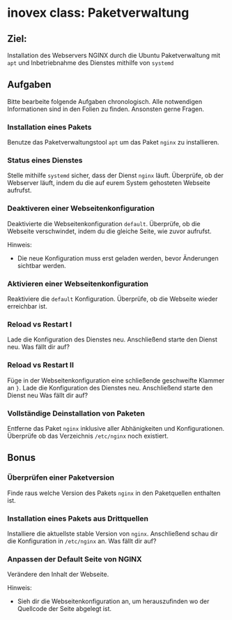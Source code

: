 # inovex class: Paketverwaltung

## Ziel:

Installation des Webservers NGINX durch die Ubuntu Paketverwaltung mit `apt` und Inbetriebnahme des Dienstes mithilfe von `systemd`

## Aufgaben

Bitte bearbeite folgende Aufgaben chronologisch. Alle notwendigen Informationen sind in den Folien zu finden. Ansonsten gerne Fragen.

### Installation eines Pakets

Benutze das Paketverwaltungstool `apt` um das Paket `nginx` zu installieren.

### Status eines Dienstes

Stelle mithilfe `systemd` sicher, dass der Dienst `nginx` läuft.
Überprüfe, ob der Webserver läuft, indem du die auf eurem System gehosteten Webseite aufrufst.

### Deaktiveren einer Webseitenkonfiguration

Deaktivierte die Webseitenkonfiguration `default`.
Überprüfe, ob die Webseite verschwindet, indem du die gleiche Seite, wie zuvor aufrufst.

Hinweis:
* Die neue Konfiguration muss erst geladen werden, bevor Änderungen sichtbar werden.

### Aktivieren einer Webseitenkonfiguration

Reaktiviere die `default` Konfiguration.
Überprüfe, ob die Webseite wieder erreichbar ist.

### Reload vs Restart I

Lade die Konfiguration des Dienstes neu.
Anschließend starte den Dienst neu.
Was fällt dir auf?

### Reload vs Restart II

Füge in der Webseitenkonfiguration eine schließende geschweifte Klammer an `}`.
Lade die Konfiguration des Dienstes neu.
Anschließend starte den Dienst neu
Was fällt dir auf?

### Vollständige Deinstallation von Paketen

Entferne das Paket `nginx` inklusive aller Abhänigkeiten und Konfigurationen.
Überprüfe ob das Verzeichnis `/etc/nginx` noch existiert.

## Bonus

### Überprüfen einer Paketversion
Finde raus welche Version des Pakets `nginx` in den Paketquellen enthalten ist.

### Installation eines Pakets aus Drittquellen
Installiere die aktuellste stable Version von `nginx`.
Anschließend schau dir die Konfiguration in `/etc/nginx` an.
Was fällt dir auf?

### Anpassen der Default Seite von NGINX
Verändere den Inhalt der Webseite.

Hinweis:
* Sieh dir die Webseitenkonfiguration an, um herauszufinden wo der Quellcode der Seite abgelegt ist.
